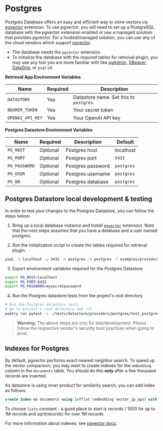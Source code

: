 # Postgres

Postgres Database offers an easy and efficient way to store vectors via [pgvector](https://github.com/pgvector/pgvector) extension. To use pgvector, you will need to set up a PostgreSQL database with the pgvector extension enabled or use a managed solution that provides pgvector. For a hosted/managed solution, you can use any of the cloud vendors which support [pgvector](https://github.com/pgvector/pgvector#hosted-postgres).

- The database needs the `pgvector` extension.
- To initialize the database with the required tables for retreival plugin, you may use any tool you are more familiar with like [pgAdmin](https://www.pgadmin.org/), [DBeaver](https://dbeaver.io/), [DataGrip](https://www.jetbrains.com/datagrip/), or `psql` cli.

**Retrieval App Environment Variables**

| Name             | Required | Description                            |
| ---------------- | -------- | -------------------------------------- |
| `DATASTORE`      | Yes      | Datastore name. Set this to `postgres` |
| `BEARER_TOKEN`   | Yes      | Your secret token                      |
| `OPENAI_API_KEY` | Yes      | Your OpenAI API key                    |

**Postgres Datastore Environment Variables**

| Name          | Required | Description       | Default    |
| ------------- | -------- | ----------------- | ---------- |
| `PG_HOST`     | Optional | Postgres host     | localhost  |
| `PG_PORT`     | Optional | Postgres port     | `5432`     |
| `PG_PASSWORD` | Optional | Postgres password | `postgres` |
| `PG_USER`     | Optional | Postgres username | `postgres` |
| `PG_DB`       | Optional | Postgres database | `postgres` |

## Postgres Datastore local development & testing

In order to test your changes to the Postgres Datastore, you can follow the steps below:

1. Bring up a local database instance and install [`pgvector`](https://github.com/pgvector/pgvector#installation) extension. Note that the next steps assumes that you have a database and a user named postgres.

1. Run the initialization script to create the tables required for retrieval plugin:
```bash
psql -h localhost -p 5432 -U postgres -d postgres -f examples/providers/postgres/init.sql
```

3. Export environment variables required for the Postgres Datastore
```bash
export PG_HOST=localhost
export PG_PORT=5432
export PG_PASSWORD=mysecretpassword
```

4. Run the Postgres datastore tests from the project's root directory
```bash
# Run the Postgres datastore tests
# go to project's root directory and run
poetry run pytest -s ./tests/datastore/providers/postgres/test_postgres_datastore.py
```

> **Warning**: The above steps are only for test/development. Please follow the respective vendor's security best practises when going to prod.

## Indexes for Postgres

By default, pgvector performs exact nearest neighbor search. To speed up the vector comparison, you may want to create indexes for the `embedding` column in the `documents` table. You should do this **only** after a few thousand records are inserted.

As datastore is using inner product for similarity search, you can add index as follows:

```sql
create index on documents using ivfflat (embedding vector_ip_ops) with (lists = 100);
```

To choose `lists` constant - a good place to start is records / 1000 for up to 1M records and sqrt(records) for over 1M records

For more information about indexes, see [pgvector docs](https://github.com/pgvector/pgvector#indexing).
